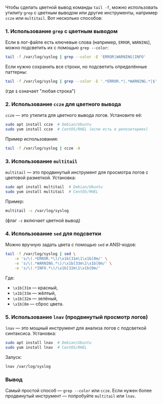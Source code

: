 Чтобы сделать цветной вывод команды `tail -f`, можно использовать утилиту `grep` с цветным выводом или другие инструменты, например `ccze` или `multitail`. Вот несколько способов:

### 1. **Использование `grep` с цветным выводом**
Если в лог-файле есть ключевые слова (например, `ERROR`, `WARNING`), можно подсветить их с помощью `grep --color`:

```bash
tail -f /var/log/syslog | grep --color -E 'ERROR|WARNING|INFO'
```

Если нужно сохранить все строки, но подсветить определённые паттерны:
```bash
tail -f /var/log/syslog | grep --color -E '.*ERROR.*|.*WARNING.*|$'
```
(где `$` означает "любая строка")

### 2. **Использование `ccze` для цветного вывода**
`ccze` — это утилита для цветного вывода логов. Установите её:
```bash
sudo apt install ccze  # Debian/Ubuntu
sudo yum install ccze  # CentOS/RHEL (если есть в репозиториях)
```

Пример использования:
```bash
tail -f /var/log/syslog | ccze -A
```

### 3. **Использование `multitail`**
`multitail` — это продвинутый инструмент для просмотра логов с цветовой разметкой. Установка:
```bash
sudo apt install multitail  # Debian/Ubuntu
sudo yum install multitail  # CentOS/RHEL
```

Пример:
```bash
multitail -c /var/log/syslog
```
(флаг `-c` включает цветной вывод)

### 4. **Использование `sed` для подсветки**
Можно вручную задать цвета с помощью `sed` и ANSI-кодов:
```bash
tail -f /var/log/syslog | sed \
    -e 's/\(.*ERROR.*\)/\x1b[31m\1\x1b[0m/' \
    -e 's/\(.*WARNING.*\)/\x1b[33m\1\x1b[0m/' \
    -e 's/\(.*INFO.*\)/\x1b[32m\1\x1b[0m/'
```
Где:
- `\x1b[31m` — красный,
- `\x1b[33m` — жёлтый,
- `\x1b[32m` — зелёный,
- `\x1b[0m` — сброс цвета.

### 5. **Использование `lnav` (продвинутый просмотр логов)**
`lnav` — это мощный инструмент для анализа логов с подсветкой синтаксиса. Установка:
```bash
sudo apt install lnav  # Debian/Ubuntu
sudo yum install lnav  # CentOS/RHEL
```

Запуск:
```bash
lnav /var/log/syslog
```

### Вывод
Самый простой способ — `grep --color` или `ccze`. Если нужен более продвинутый инструмент — попробуйте `multitail` или `lnav`.
